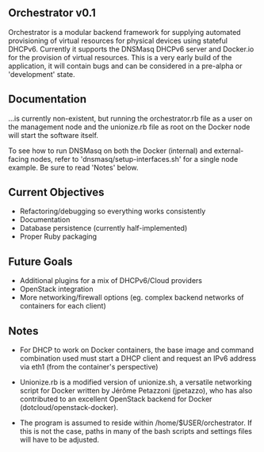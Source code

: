 ## Orchestrator v0.1

Orchestrator is a modular backend framework for supplying automated provisioning of virtual resources for physical devices using stateful DHCPv6. Currently it
supports the DNSMasq DHCPv6 server and Docker.io for the provision of virtual resources. This is a very early build of the application, it will contain bugs and
can be considered in a pre-alpha or 'development' state. 

## Documentation

...is currently non-existent, but running the orchestrator.rb file as a user on the management node and the unionize.rb file as root on the Docker node will start the software itself.

To see how to run DNSMasq on both the Docker (internal) and external-facing nodes, refer to 'dnsmasq/setup-interfaces.sh' for a single node example. Be sure to read 'Notes' below.

## Current Objectives

* Refactoring/debugging so everything works consistently
* Documentation
* Database persistence (currently half-implemented)
* Proper Ruby packaging

## Future Goals 

* Additional plugins for a mix of DHCPv6/Cloud providers
* OpenStack integration
* More networking/firewall options (eg. complex backend networks of containers for each client)

## Notes

* For DHCP to work on Docker containers, the base image and command combination used must start a DHCP client and request an IPv6 address via eth1 (from the container's perspective)

* Unionize.rb is a modified version of unionize.sh, a versatile networking script for Docker written by Jérôme Petazzoni (jpetazzo), who has also contributed to an excellent OpenStack backend for Docker (dotcloud/openstack-docker). 

* The program is assumed to reside within /home/$USER/orchestrator. If this is not the case, paths in many of the bash scripts and settings files will have to be adjusted.
